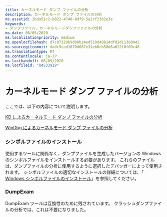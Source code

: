 ```yaml
---
title: カーネルモード ダンプ ファイルの分析
description: カーネルモード ダンプ ファイルの分析
ms.assetid: 2bda51c2-b022-4740-8df9-5a2cf2382e3e
keywords:
- ダンプファイル、カーネルモードダンプファイルの分析
ms.date: 06/05/2020
ms.localizationpriority: medium
ms.openlocfilehash: d7c87329b9d90b24ed510d49814dfd2d11380942
ms.sourcegitcommit: dadc9ced1670d667e31eb0cb58d6a622f0f09c46
ms.translationtype: MT
ms.contentlocale: ja-JP
ms.lasthandoff: 06/09/2020
ms.locfileid: "84533919"
---
```

# <a name="analyzing-a-kernel-mode-dump-file"></a>カーネルモード ダンプ ファイルの分析

ここでは、以下の内容について説明します。

[KD によるカーネルモード ダンプ ファイルの分析](analyzing-a-kernel-mode-dump-file-with-kd.md)

[WinDbg によるカーネルモード ダンプ ファイルの分析](analyzing-a-kernel-mode-dump-file-with-windbg.md)

### <a name="installing-symbol-files"></a>シンボルファイルのインストール

使用するツールに関係なく、ダンプファイルを生成したバージョンの Windows のシンボルファイルをインストールする必要があります。 これらのファイルは、ダンプファイルの分析に使用するように選択したデバッガーによって使用されます。 シンボルファイルの適切なインストールの詳細については、「 [Windows シンボルファイルのインストール](installing-windows-symbol-files.md)」を参照してください。

### <a name="dumpexam"></a>DumpExam

DumpExam ツールは互換性のために残されています。 クラッシュダンプファイルの分析では、これは不要になりました。
